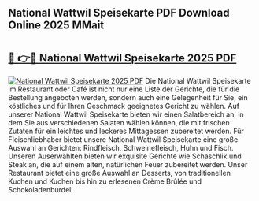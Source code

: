 ## National Wattwil Speisekarte PDF Download Online 2025 MMait

# <h2><a href="http://gc5nd5.nevu.top/?p=National+Wattwil+Speisekarte">🔗 👉🔴 National Wattwil Speisekarte 2025 PDF</a></h2>

[![National Wattwil Speisekarte 2025 PDF](https://i.imgur.com/dBaPXMq.png)](http://gc5nd5.nevu.top/?p=National+Wattwil+Speisekarte)
Die National Wattwil Speisekarte im Restaurant oder Café ist nicht nur eine Liste der Gerichte, die für die Bestellung angeboten werden, sondern auch eine Gelegenheit für Sie, ein köstliches und für Ihren Geschmack geeignetes Gericht zu wählen. Auf unserer National Wattwil Speisekarte bieten wir einen Salatbereich an, in dem Sie aus verschiedenen Salaten wählen können, die mit frischen Zutaten für ein leichtes und leckeres Mittagessen zubereitet werden. Für Fleischliebhaber bietet unsere National Wattwil Speisekarte eine große Auswahl an Gerichten: Rindfleisch, Schweinefleisch, Huhn und Fisch. Unseren Auserwählten bieten wir exquisite Gerichte wie Schaschlik und Steak an, die auf einem alten, natürlichen Feuer zubereitet werden. Unser Restaurant bietet eine große Auswahl an Desserts, von traditionellen Kuchen und Kuchen bis hin zu erlesenen Crème Brûlée und Schokoladenburdel.
